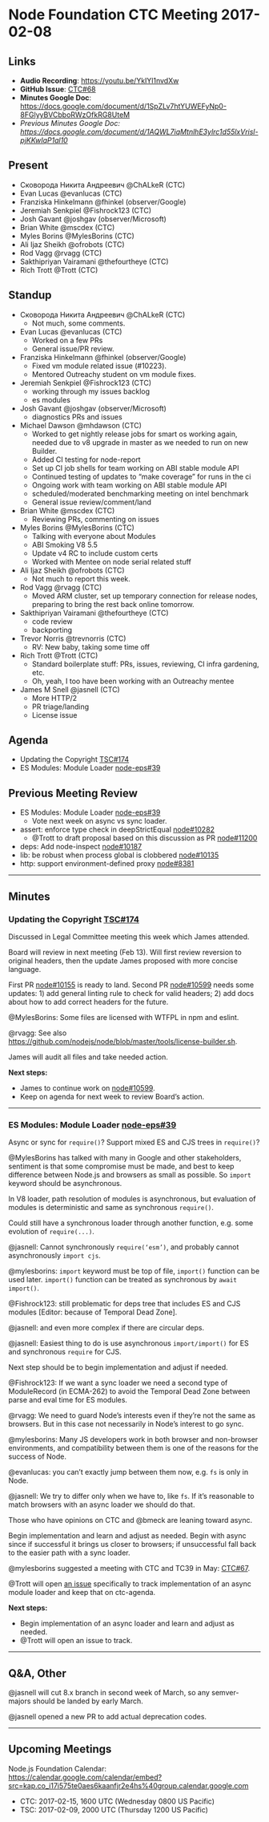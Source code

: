 # Node Foundation CTC Meeting 2017-02-08

## Links

* **Audio Recording**: <https://youtu.be/YkIYl1nvdXw>
* **GitHub Issue**: [CTC#68](https://github.com/nodejs/CTC/issues/68)
* **Minutes Google Doc**:
  <https://docs.google.com/document/d/1SpZLv7htYUWEFyNp0-8FGlyyBVCbboRWzOfkRG8UteM>
* _Previous Minutes Google Doc:
  <https://docs.google.com/document/d/1AQWL7iqMtnlhE3ylrc1d55lxVrisl-pjKKwIqP1al10>_
## Present

* Сковорода Никита Андреевич @ChALkeR (CTC)
* Evan Lucas @evanlucas (CTC)
* Franziska Hinkelmann @fhinkel (observer/Google)
* Jeremiah Senkpiel @Fishrock123 (CTC)
* Josh Gavant @joshgav (observer/Microsoft)
* Brian White @mscdex (CTC)
* Myles Borins @MylesBorins (CTC)
* Ali Ijaz Sheikh @ofrobots (CTC)
* Rod Vagg @rvagg (CTC)
* Sakthipriyan Vairamani @thefourtheye (CTC)
* Rich Trott @Trott (CTC)

## Standup

* Сковорода Никита Андреевич @ChALkeR (CTC)
  * Not much, some comments.
* Evan Lucas @evanlucas (CTC)
  * Worked on a few PRs
  * General issue/PR review.
* Franziska Hinkelmann @fhinkel (observer/Google)
  * Fixed vm module related issue (#10223).
  * Mentored Outreachy student on vm module fixes.
* Jeremiah Senkpiel @Fishrock123 (CTC)
  * working through my issues backlog
  * es modules
* Josh Gavant @joshgav (observer/Microsoft)
  * diagnostics PRs and issues
* Michael Dawson @mhdawson (CTC)
  * Worked to get nightly release jobs for smart os working again,
    needed due to v8 upgrade in master as we needed to run on new
    Builder.
  * Added CI testing for node-report
  * Set up CI job shells for team working on ABI stable module API
  * Continued testing of updates to “make coverage” for
    runs in the ci
  * Ongoing work with team working on ABI stable module API
  * scheduled/moderated benchmarking meeting on intel benchmark
  * General issue review/comment/land
* Brian White @mscdex (CTC)
  * Reviewing PRs, commenting on issues
* Myles Borins @MylesBorins (CTC)
  * Talking with everyone about Modules
  * ABI Smoking V8 5.5
  * Update v4 RC to include custom certs
  * Worked with Mentee on node serial related stuff
* Ali Ijaz Sheikh @ofrobots (CTC)
  * Not much to report this week.
* Rod Vagg @rvagg (CTC)
  * Moved ARM cluster, set up temporary connection for release nodes, preparing
    to bring the rest back online tomorrow.
* Sakthipriyan Vairamani @thefourtheye (CTC)
  * code review
  * backporting
* Trevor Norris @trevnorris (CTC)
  * RV: New baby, taking some time off
* Rich Trott @Trott (CTC)
  * Standard boilerplate stuff: PRs, issues, reviewing, CI infra gardening, etc.
  * Oh, yeah, I too have been working with an Outreachy mentee
* James M Snell @jasnell (CTC)
  * More HTTP/2
  * PR triage/landing
  * License issue

## Agenda

* Updating the Copyright [TSC#174](https://github.com/nodejs/TSC/issues/174)
* ES Modules: Module Loader
  [node-eps#39](https://github.com/nodejs/node-eps/pull/39)


## Previous Meeting Review

* ES Modules: Module Loader
  [node-eps#39](https://github.com/nodejs/node-eps/pull/39)
  * Vote next week on async vs sync loader.
* assert: enforce type check in deepStrictEqual
  [node#10282](https://github.com/nodejs/node/pull/10282)
  * @Trott to draft proposal based on this discussion as PR
    [node#11200](https://github.com/nodejs/node/issues/11200)
* deps: Add node-inspect [node#10187](https://github.com/nodejs/node/pull/10187)
* lib: be robust when process global is clobbered
  [node#10135](https://github.com/nodejs/node/pull/10135)
* http: support environment-defined proxy
  [node#8381](https://github.com/nodejs/node/issues/8381)

---

## Minutes

### Updating the Copyright [TSC#174](https://github.com/nodejs/TSC/issues/174)

Discussed in Legal Committee meeting this week which James attended.

Board will review in next meeting (Feb 13). Will first review reversion to
original headers, then the update James proposed with more concise language.

First PR [node#10155](https://github.com/nodejs/node/issues/10155) is ready to
land.
Second PR [node#10599](https://github.com/nodejs/node/pull/10599) needs some
updates: 1) add general linting rule to check for valid headers; 2) add docs
about how to add correct headers for the future.

@MylesBorins: Some files are licensed with WTFPL in npm and eslint.

@rvagg: See also
https://github.com/nodejs/node/blob/master/tools/license-builder.sh.

James will audit all files and take needed action.

**Next steps:**

* James to continue work on
  [node#10599](https://github.com/nodejs/node/pull/10599).
* Keep on agenda for next week to review Board’s action.

---

### ES Modules: Module Loader [node-eps#39](https://github.com/nodejs/node-eps/pull/39)

Async or sync for `require()`? Support mixed ES and CJS trees in `require()`?

@MylesBorins has talked with many in Google and other stakeholders, sentiment is
that some compromise must be made, and best to keep difference between Node.js
and browsers as small as possible. So `import` keyword should be asynchronous. 

In V8 loader, path resolution of modules is asynchronous, but evaluation of
modules is deterministic and same as synchronous `require()`.

Could still have a synchronous loader through another function, e.g. some
evolution of `require(...)`.

@jasnell: Cannot synchronously `require(‘esm’)`, and probably cannot
asynchronously `import cjs`.

@mylesborins: `import` keyword must be top of file, `import()` function can be
used later. `import()` function can be treated as synchronous by `await
import()`.

@Fishrock123: still problematic for deps tree that includes ES and CJS modules
[Editor: because of Temporal Dead Zone].

@jasnell: and even more complex if there are circular deps.

@jasnell: Easiest thing to do is use asynchronous `import/import()` for ES and
synchronous `require` for CJS.

Next step should be to begin implementation and adjust if needed.

@Fishrock123: If we want a sync loader we need a second type of ModuleRecord (in
ECMA-262) to avoid the Temporal Dead Zone between parse and eval time for ES
modules.

@rvagg: We need to guard Node’s interests even if they’re not the same as
browsers. But in this case not necessarily in Node’s interest to go sync.

@mylesborins: Many JS developers work in both browser and non-browser
environments, and compatibility between them is one of the reasons for the
success of Node.

@evanlucas: you can’t exactly jump between them now, e.g. `fs` is only in Node.

@jasnell: We try to differ only when we have to, like `fs`. If it’s reasonable
to match browsers with an async loader we should do that.

Those who have opinions on CTC and @bmeck are leaning toward async.

Begin implementation and learn and adjust as needed. Begin with async since if
successful it brings us closer to browsers; if unsuccessful fall back to the
easier path with a sync loader.

@mylesborins suggested a meeting with CTC and TC39 in May:
[CTC#67](https://github.com/nodejs/CTC/issues/67).

@Trott will open [an issue][node#11233] specifically to track implementation of an async
module loader and keep that on ctc-agenda.

[node#11233]: https://github.com/nodejs/node/issues/11233

**Next steps:**

* Begin implementation of an async loader and learn and adjust as needed.
* @Trott will open an issue to track.

---

## Q&A, Other

@jasnell will cut 8.x branch in second week of March, so any semver-majors
should be landed by early March.

@jasnell opened a new PR to add actual deprecation codes.

---

## Upcoming Meetings

Node.js Foundation Calendar:
https://calendar.google.com/calendar/embed?src=kap.co_i17i575te0aes6kaanfjr2e4hs%40group.calendar.google.com

* CTC: 2017-02-15, 1600 UTC (Wednesday 0800 US Pacific)
* TSC: 2017-02-09, 2000 UTC (Thursday 1200 US Pacific)
